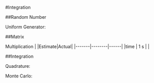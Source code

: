 #Integration


##Random Number

Uniform Generator: 


##Matrix

Multiplication
|       |Estimate|Actual|
|-------|--------|------|
|time   |  1 s   |      |


##Integration 

Quadrature: 

Monte Carlo: